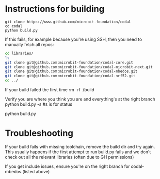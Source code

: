 # Instructions for building

```
git clone https://www.github.com/microbit-foundation/codal
cd codal
python build.py
```

If this fails, for example because you're using SSH, then you need to manually fetch all repos:

```bash
cd libraries/
ls
git clone git@github.com:microbit-foundation/codal-core.git
git clone git@github.com:microbit-foundation/codal-microbit-next.git
git clone git@github.com:microbit-foundation/codal-mbedos.git
git clone git@github.com:microbit-foundation/codal-nrf52.git
cd ../
```

If your build failed the first time
    rm -rf ./build

Verify you are where you think you are and everything's at the right branch
python build.py -s #s is for status

python build.py 

# Troubleshooting

If your build fails with missing toolchain, remove the build dir and try again. This usually happens if the first attempt to run build.py fails and we don't check out all the relevant libraries (often due to GH permissions)

If you get include issues, ensure you're on the right branch for codal-mbedos (listed above)


